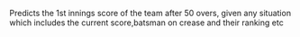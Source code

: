 Predicts the 1st innings score of the team after 50 overs, given any situation which includes the current score,batsman on crease and their ranking etc
